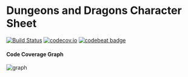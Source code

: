 Dungeons and Dragons Character Sheet
=============
[![Build Status](https://travis-ci.org/achappell/dungeonsanddragonscharactersheet.png?branch=develop)](https://travis-ci.org/achappell/dungeonsanddragonscharactersheet)
[![codecov.io](https://codecov.io/github/achappell/dungeonsanddragonscharactersheet/coverage.svg?branch=develop)](https://codecov.io/github/achappell/dungeonsanddragonscharactersheet?branch=develop)
[![codebeat badge](https://codebeat.co/badges/3801a1c5-6938-4d37-b0ea-a6bd9f23b0f1)](https://codebeat.co/projects/github-com-achappell-dungeonsanddragonscharactersheet)

#### Code Coverage Graph
![graph](https://codecov.io/gh/achappell/dungeonsanddragonscharactersheet/branch/develop/graphs/tree.svg)
